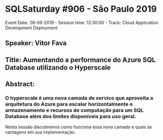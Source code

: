 # SQLSaturday #906 - São Paulo 2019
Event Date: 28-09-2019 - Session time: 12:30:00 - Track: Cloud Application Development  Deployment
## Speaker: Vitor Fava
## Title: Aumentando a performance do Azure SQL Database utilizando o Hyperscale
## Abstract:
### O hyperscale é uma nova camada de servico que aproveita a arquitetura do Azure para escalar horizontalmente o armazenamento e recursos de computação para um SQL Database além dos limites disponíveis para uso geral.
Nesta sessão discutiremos como funciona essa nova camada e quais as vantagens em sua implementação.
